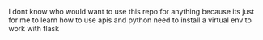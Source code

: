 I dont know who would want to use this repo for anything because its just for me to learn how to use apis and python
need to install a virtual env to work with flask
